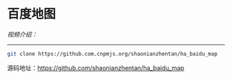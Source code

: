 # 百度地图

*视频介绍：*

---

```bash
git clone https://github.com.cnpmjs.org/shaonianzhentan/ha_baidu_map
```

源码地址：https://github.com/shaonianzhentan/ha_baidu_map